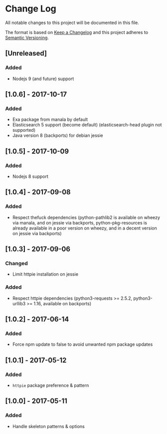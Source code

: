 # Change Log
All notable changes to this project will be documented in this file.

The format is based on [Keep a Changelog](http://keepachangelog.com/)
and this project adheres to [Semantic Versioning](http://semver.org/).

## [Unreleased]
### Added
- Nodejs 9 (and future) support

## [1.0.6] - 2017-10-17
### Added
- Exa package from manala by default
- Elasticsearch 5 support (become default) (elasticsearch-head plugin not supported)
- Java version 8 (backports) for debian jessie

## [1.0.5] - 2017-10-09
### Added
- Nodejs 8 support

## [1.0.4] - 2017-09-08
### Added
- Respect thefuck dependencies (python-pathlib2 is available on wheezy via manala,
  and on jessie via backports, python-pkg-resources is already available in a poor version on wheezy, and in a decent version on jessie via backports)

## [1.0.3] - 2017-09-06
### Changed
- Limit httpie installation on jessie

### Added
- Respect httpie dependencies (python3-requests >= 2.5.2, python3-urllib3 >= 1.16, available on backports)

## [1.0.2] - 2017-06-14
### Added
- Force npm update to false to avoid unwanted npm package updates

## [1.0.1] - 2017-05-12
### Added
- `httpie` package preference & pattern

## [1.0.0] - 2017-05-11
### Added
- Handle skeleton patterns & options
